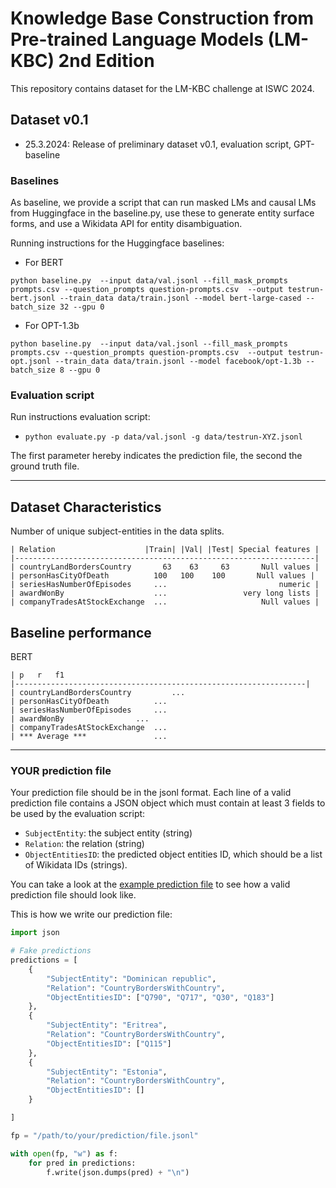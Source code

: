 # Knowledge Base Construction from Pre-trained Language Models (LM-KBC) 2nd Edition

This repository contains dataset for the LM-KBC challenge at ISWC 2024.

## Dataset v0.1

 - 25.3.2024: Release of preliminary dataset v0.1, evaluation script, GPT-baseline

### Baselines

As baseline, we provide a script that can run masked LMs and causal LMs from Huggingface in the baseline.py, use these to generate entity surface forms, and use a Wikidata API for entity disambiguation.

Running instructions for the Huggingface baselines:
 - For BERT

```python baseline.py  --input data/val.jsonl --fill_mask_prompts prompts.csv --question_prompts question-prompts.csv  --output testrun-bert.jsonl --train_data data/train.jsonl --model bert-large-cased --batch_size 32 --gpu 0```

 - For OPT-1.3b

```python baseline.py  --input data/val.jsonl --fill_mask_prompts prompts.csv --question_prompts question-prompts.csv  --output testrun-opt.jsonl --train_data data/train.jsonl --model facebook/opt-1.3b --batch_size 8 --gpu 0```

 
### Evaluation script

Run instructions evaluation script:
  * ```python evaluate.py -p data/val.jsonl -g data/testrun-XYZ.jsonl```

The first parameter hereby indicates the prediction file, the second the ground truth file.

----------------------------------------------------------------

## Dataset Characteristics
Number of unique subject-entities in the data splits.

```text
| Relation                    |Train| |Val| |Test| Special features |
|-------------------------------------------------------------------|
| countryLandBordersCountry       63    63     63       Null values |
| personHasCityOfDeath          100   100    100       Null values |
| seriesHasNumberOfEpisodes     ...                         numeric |
| awardWonBy                    ...                 very long lists |
| companyTradesAtStockExchange  ...                     Null values |                           
```

## Baseline performance

BERT

```text
| p   r   f1
|-----------------------------------------------------------------|
| countryLandBordersCountry         ...
| personHasCityOfDeath          ...
| seriesHasNumberOfEpisodes     ...
| awardWonBy                ...
| companyTradesAtStockExchange  ...
| *** Average ***               ...
```
----------------------------------------------------------------

### YOUR prediction file

Your prediction file should be in the jsonl format.
Each line of a valid prediction file contains a JSON object which must
contain at least 3 fields to be used by the evaluation script:

- ``SubjectEntity``: the subject entity (string)
- ``Relation``: the relation (string)
- ``ObjectEntitiesID``: the predicted object entities ID, which should be a list of Wikidata IDs (strings).

You can take a look at the [example prediction file](data/dev.pred.jsonl) to
see how a valid prediction file should look like.

This is how we write our prediction file:

```python
import json

# Fake predictions
predictions = [
    {
        "SubjectEntity": "Dominican republic",
        "Relation": "CountryBordersWithCountry",
        "ObjectEntitiesID": ["Q790", "Q717", "Q30", "Q183"]
    },
    {
        "SubjectEntity": "Eritrea",
        "Relation": "CountryBordersWithCountry",
        "ObjectEntitiesID": ["Q115"]
    },
    {
        "SubjectEntity": "Estonia",
        "Relation": "CountryBordersWithCountry",
        "ObjectEntitiesID": []
    }

]

fp = "/path/to/your/prediction/file.jsonl"

with open(fp, "w") as f:
    for pred in predictions:
        f.write(json.dumps(pred) + "\n")
```